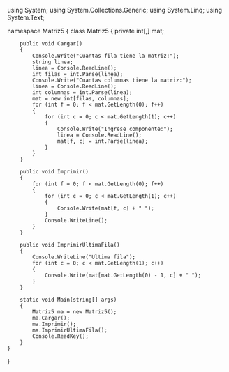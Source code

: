 using System;
using System.Collections.Generic;
using System.Linq;
using System.Text;

namespace Matriz5
{
    class Matriz5
    {
        private int[,] mat;

        public void Cargar()
        {
            Console.Write("Cuantas fila tiene la matriz:");
            string linea;
            linea = Console.ReadLine();
            int filas = int.Parse(linea);
            Console.Write("Cuantas columnas tiene la matriz:");
            linea = Console.ReadLine();
            int columnas = int.Parse(linea);
            mat = new int[filas, columnas];
            for (int f = 0; f < mat.GetLength(0); f++)
            {
                for (int c = 0; c < mat.GetLength(1); c++)
                {
                    Console.Write("Ingrese componente:");
                    linea = Console.ReadLine();
                    mat[f, c] = int.Parse(linea);
                }
            }
        }

        public void Imprimir()
        {
            for (int f = 0; f < mat.GetLength(0); f++)
            {
                for (int c = 0; c < mat.GetLength(1); c++)
                {
                    Console.Write(mat[f, c] + " ");
                }
                Console.WriteLine();
            }
        }

        public void ImprimirUltimaFila()
        {
            Console.WriteLine("Ultima fila");
            for (int c = 0; c < mat.GetLength(1); c++)
            {
                Console.Write(mat[mat.GetLength(0) - 1, c] + " ");
            }
        }

        static void Main(string[] args)
        {
            Matriz5 ma = new Matriz5();
            ma.Cargar();
            ma.Imprimir();
            ma.ImprimirUltimaFila();
            Console.ReadKey();
        }
    }
}


